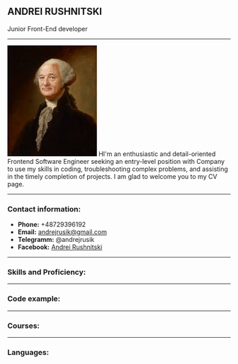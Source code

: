 ## **ANDREI RUSHNITSKI**   


Junior Front-End developer


*****


![My foto](/img/foto.jpg "Nice to meet you") 
HI'm an enthusiastic and detail-oriented Frontend Software Engineer seeking an entry-level position with Company to use my skills in coding, troubleshooting complex problems, and assisting in the timely completion of projects. I am glad to welcome you to my CV page.  


[comment]: # ()

*****
### **Contact information:**

* **Phone:** +48729396192
* **Email:** andrejrusik@gmail.com
* **Telegramm:** @andrejrusik
* **Facebook:** [Andrei Rushnitski](https://www.facebook.com/andrejrusik "Andrei Rushnitski")

*****
### **Skills and Proficiency:**

*****
### **Code example:**

*****
### **Courses:**

*****
### **Languages:**
